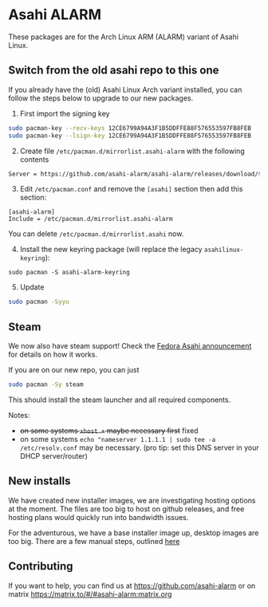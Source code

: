 # Asahi ALARM

These packages are for the Arch Linux ARM (ALARM) variant of Asahi Linux.

## Switch from the old asahi repo to this one

If you already have the (old) Asahi Linux Arch variant installed, you can follow the steps below
to upgrade to our new packages.

1. First import the signing key

```bash
sudo pacman-key --recv-keys 12CE6799A94A3F1B5DDFFE88F576553597FB8FEB
sudo pacman-key --lsign-key 12CE6799A94A3F1B5DDFFE88F576553597FB8FEB
```

2. Create file `/etc/pacman.d/mirrorlist.asahi-alarm` with the following contents

```bash
Server = https://github.com/asahi-alarm/asahi-alarm/releases/download/$arch
```

3. Edit `/etc/pacman.conf` and remove the `[asahi]` section then add this section:

```
[asahi-alarm]
Include = /etc/pacman.d/mirrorlist.asahi-alarm
```

You can delete `/etc/pacman.d/mirrorlist.asahi` now.

4. Install the new keyring package (will replace the legacy `asahilinux-keyring`):

```
sudo pacman -S asahi-alarm-keyring
```

5. Update

```bash
sudo pacman -Syyu
```

## Steam

We now also have steam support! Check the [Fedora Asahi announcement](https://docs.fedoraproject.org/en-US/fedora-asahi-remix/x86-support/) for details
on how it works.

If you are on our new repo, you can just

```bash
sudo pacman -Sy steam
```

This should install the steam launcher and all required components.

Notes:
- ~~on some systems `xhost +` maybe necessary first~~ fixed
- on some systems `echo "nameserver 1.1.1.1 | sudo tee -a /etc/resolv.conf` may be necessary. (pro tip: set this DNS server in your DHCP server/router)


## New installs

We have created new installer images, we are investigating hosting options at the moment.
The files are too big to host on github releases, and free hosting plans would quickly
run into bandwidth issues.

For the adventurous, we have a base installer image up, desktop images are too big.
There are a few manual steps, outlined [here](manual-install.md)

## Contributing

If you want to help, you can find us at https://github.com/asahi-alarm or on matrix https://matrix.to/#/#asahi-alarm:matrix.org
